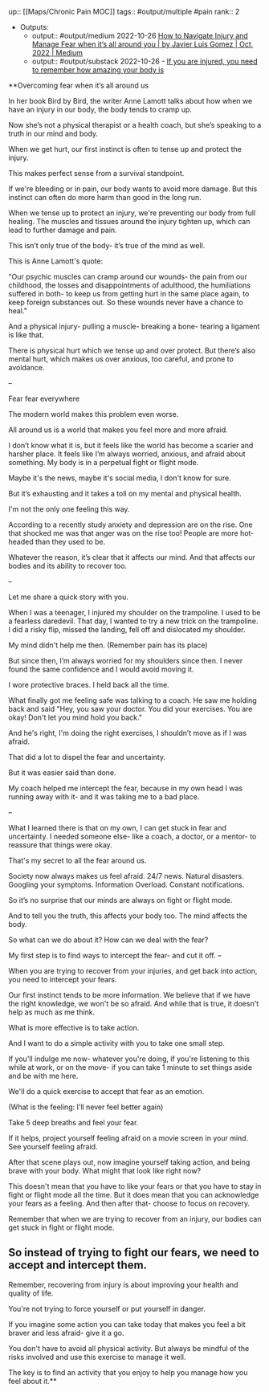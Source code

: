 up:: [[Maps/Chronic Pain MOC]]
tags::  #output/multiple  #pain 
rank:: 2

- Outputs:
	- output:: #output/medium 2022-10-26  [How to Navigate Injury and Manage Fear when it’s all around you | by Javier Luis Gomez | Oct, 2022 | Medium](https://medium.com/@javierpgomez/how-to-navigate-injury-and-manage-fear-when-its-all-around-you-8926b3f0b305)
	- output:: #output/substack 2022-10-26 - [If you are injured, you need to remember how amazing your body is](https://recoveringfitness.substack.com/p/your-body-can-recover)

**Overcoming fear when it’s all around us

In her book Bird by Bird, the writer Anne Lamott talks about how when we have an injury in our body, the body tends to cramp up.

Now she’s not a physical therapist or a health coach, but she’s speaking to a truth in our mind and body.

When we get hurt, our first instinct is often to tense up and protect the injury. 

This makes perfect sense from a survival standpoint.   

If we're bleeding or in pain, our body wants to avoid more damage. But this instinct can often do more harm than good in the long run.

When we tense up to protect an injury, we're preventing our body from full healing. The muscles and tissues around the injury tighten up, which can lead to further damage and pain. 

This isn’t only true of the body- it’s true of the mind as well.

This is Anne Lamott's quote:

"Our psychic muscles can cramp around our wounds- the pain from our childhood, the losses and disappointments of adulthood, the humiliations suffered in both- to keep us from getting hurt in the same place again, to keep foreign substances out. So these wounds never have a chance to heal."

And a physical injury- pulling a muscle- breaking a bone- tearing a ligament is like that.   

There is physical hurt which we tense up and over protect. But there’s also mental hurt, which makes us over anxious, too careful, and prone to avoidance.

–

Fear fear everywhere

The modern world makes this problem even worse.

All around us is a world that makes you feel more and more afraid.

I don’t know what it is, but it feels like the world has become a scarier and harsher place. It feels like I’m always worried, anxious, and afraid about something. My body is in a perpetual fight or flight mode.

Maybe it's the news, maybe it's social media, I don't know for sure.

But it’s exhausting and it takes a toll on my mental and physical health. 


I'm not the only one feeling this way. 

According to a recently study anxiety and depression are on the rise. One that shocked me was that anger was on the rise too! People are more hot-headed than they used to be.

Whatever the reason, it’s clear that it affects our mind. And that affects our bodies and its ability to recover too.


–

Let me share a quick story with you.

When I was a teenager, I injured my shoulder on the trampoline. I used to be a fearless daredevil. That day, I wanted to try a new trick on the trampoline. I did a risky flip, missed the landing, fell off and dislocated my shoulder.

My mind didn't help me then. (Remember pain has its place)

But since then, I’m always worried for my shoulders since then. I never found the same confidence and I would avoid moving it. 

I wore protective braces. I held back all the time.

What finally got me feeling safe was talking to a coach. He saw me holding back and said "Hey, you saw your doctor. You did your exercises. You are okay! Don't let you mind hold you back."

And he's right, I'm doing the right exercises, I shouldn’t move as if I was afraid.

That did a lot to dispel the fear and uncertainty.

But it was easier said than done.

My coach helped me intercept the fear, because in my own head I was running away with it- and it was taking me to a bad place.

–

What I learned there is that on my own, I can get stuck in fear and uncertainty. I needed someone else- like a coach, a doctor, or a mentor- to reassure that things were okay.

That's my secret to all the fear around us.

Society now always makes us feel afraid. 24/7 news. Natural disasters. Googling your symptoms. Information Overload. Constant notifications.

So it’s no surprise that our minds are always on fight or flight mode.

And to tell you the truth, this affects your body too. The mind affects the body.

So what can we do about it? How can we deal with the fear?

My first step is to find ways to intercept the fear- and cut it off.
–

When you are trying to recover from your injuries, and get back into action, you need to intercept your fears. 

Our first instinct tends to be more information. We believe that if we have the right knowledge, we won't be so afraid. And while that is true, it doesn't help as much as me think.

What is more effective is to take action. 

And I want to do a simple activity with you to take one small step.

If you'll indulge me now- whatever you're doing, if you're listening to this while at work, or on the move- if you can take 1 minute to set things aside and be with me here.

We'll do a quick exercise to accept that fear as an emotion.

(What is the feeling: I'll never feel better again)

Take 5 deep breaths and feel your fear.

If it helps, project yourself feeling afraid on a movie screen in your mind. See yourself feeling afraid.

After that scene plays out, now imagine yourself taking action, and being brave with your body. What might that look like right now?

This doesn't mean that you have to like your fears or that you have to stay in fight or flight mode all the time. But it does mean that you can acknowledge your fears as a feeling. And then after that- choose to focus on recovery.

Remember that when we are trying to recover from an injury, our bodies can get stuck in fight or flight mode.

So instead of trying to fight our fears, we need to accept and intercept them.
-

Remember, recovering from injury is about improving your health and quality of life.

You're not trying to force yourself or put yourself in danger.

If you imagine some action you can take today that makes you feel a bit braver and less afraid- give it a go.

You don't have to avoid all physical activity. But always be mindful of the risks involved and use this exercise to manage it well.

The key is to find an activity that you enjoy to help you manage how you feel about it.**